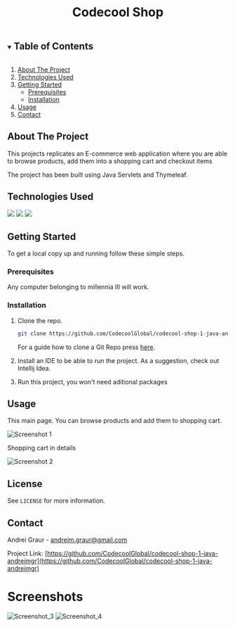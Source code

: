 <!-- PROJECT LOGO -->
<h1 align="center">Codecool Shop</h1>


<!-- TABLE OF CONTENTS -->
<details open="open">
  <summary><h2 style="display: inline-block">Table of Contents</h2></summary>
  <ol>
    <li>
      <a href="#about-the-project">About The Project</a>
    </li>
    <li>
      <a href="#technologies-used">Technologies Used</a>
    </li>
    <li>
      <a href="#getting-started">Getting Started</a>
      <ul>
        <li><a href="#prerequisites">Prerequisites</a></li>
        <li><a href="#installation">Installation</a></li>
      </ul>
    </li>
    <li><a href="#usage">Usage</a></li>
    <li><a href="#contact">Contact</a></li>
  </ol>
</details>



<!-- ABOUT THE PROJECT -->
## About The Project

This projects replicates an E-commerce web application where you are able to browse products, add them into a shopping cart and checkout items

The project has been built using Java Servlets and Thymeleaf.


<!-- TECHNOLOGIES USED -->
## Technologies Used
![](https://img.shields.io/badge/Backend-Java-informational?style=flat&logo=java&logoColor=white&color=2bbc8a)
![](https://img.shields.io/badge/Templating-Thymeleaf-informational?style=flat&logo=thymeleaf&logoColor=white&color=2bbc8a)
![](https://img.shields.io/badge/Database-PostgreSQL-informational?style=flat&logo=postgresql&logoColor=white&color=2bbc8a)


<!-- GETTING STARTED -->
## Getting Started

To get a local copy up and running follow these simple steps.
    

### Prerequisites

Any computer belonging to millennia III will work.
    

### Installation

1. Clone the repo.
   ```sh
   git clone https://github.com/CodecoolGlobal/codecool-shop-1-java-andreimgr
   ```
   For a guide how to clone a Git Repo press [here](https://docs.github.com/en/github/creating-cloning-and-archiving-repositories/cloning-a-repository-from-github/cloning-a-repository).

2. Install an IDE to be able to run the project. As a suggestion, check out Intellij Idea.

3. Run this project, you won't need aditional packages

<!-- USAGE EXAMPLES -->
## Usage

This main page. You can browse products and add them to shopping cart.

![Screenshot 1](https://user-images.githubusercontent.com/67429581/130439116-714d35b1-c2ac-43d8-9200-fffc5e34e029.png)
    
Shopping cart in details
    
![Screenshot 2](https://user-images.githubusercontent.com/67429581/130439125-6988ecad-a75b-4416-ba5b-88baca0336f3.png)

<!-- LICENSE -->
## License

See `LICENSE` for more information.

<!-- CONTACT -->
## Contact

Andrei Graur - [andreim.graur@gmail.com](andreim.graur@gmail.com)

Project Link: [https://github.com/CodecoolGlobal/codecool-shop-1-java-andreimgr](https://github.com/CodecoolGlobal/codecool-shop-1-java-andreimgr)




<!-- MARKDOWN LINKS & IMAGES -->
<!-- https://www.markdownguide.org/basic-syntax/#reference-style-links -->
[contributors-shield]: https://img.shields.io/github/contributors/github_username/repo.svg?style=for-the-badge
[contributors-url]: https://github.com/github_username/repo_name/graphs/contributors
[forks-shield]: https://img.shields.io/github/forks/github_username/repo.svg?style=for-the-badge
[forks-url]: https://github.com/github_username/repo_name/network/members
[stars-shield]: https://img.shields.io/github/stars/github_username/repo.svg?style=for-the-badge
[stars-url]: https://github.com/github_username/repo_name/stargazers
[issues-shield]: https://img.shields.io/github/issues/github_username/repo.svg?style=for-the-badge
[issues-url]: https://github.com/github_username/repo_name/issues
[license-shield]: https://img.shields.io/github/license/github_username/repo.svg?style=for-the-badge
[license-url]: https://github.com/github_username/repo_name/blob/master/LICENSE.txt
[linkedin-shield]: https://img.shields.io/badge/-LinkedIn-black.svg?style=for-the-badge&logo=linkedin&colorB=555
[linkedin-url]: https://linkedin.com/in/github_username

# Screenshots
![Screenshot_3](https://user-images.githubusercontent.com/67429581/130439116-714d35b1-c2ac-43d8-9200-fffc5e34e029.png)
![Screenshot_4](https://user-images.githubusercontent.com/67429581/130439125-6988ecad-a75b-4416-ba5b-88baca0336f3.png)
